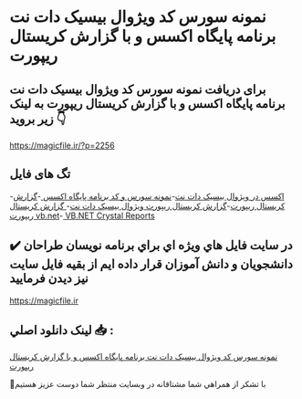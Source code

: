 # نمونه سورس کد ویژوال بیسیک دات نت برنامه پایگاه اکسس و با گزارش کریستال ریپورت

## برای دریافت نمونه سورس کد ویژوال بیسیک دات نت برنامه پایگاه اکسس و با گزارش کریستال ریپورت به لینک زیر بروید 👇

https://magicfile.ir/?p=2256

## تگ های فایل

-[اکسس در ویژوال بیسیک دات نت](https://magicfile.ir/product/vb-net-ms-access-crystal-reports/)-[نمونه سورس و کد برنامه پایگاه اکسس ](https://magicfile.ir/product/vb-net-ms-access-crystal-reports/)-[گزارش کریستال ریپورت](https://magicfile.ir/product/vb-net-ms-access-crystal-reports/)-[گزارش کریستال ریپورت ویژوال بیسیک دات نت](https://magicfile.ir/product/vb-net-ms-access-crystal-reports/)-[ گزارش کریستال ریپورت vb.net](https://magicfile.ir/product/vb-net-ms-access-crystal-reports/)-[ VB.NET Crystal Reports](https://magicfile.ir/product/vb-net-ms-access-crystal-reports/)

## ✔️ در سايت فايل هاي ويژه اي براي برنامه نويسان طراحان دانشجويان و دانش آموزان قرار داده ايم از بقيه فايل سايت نيز ديدن فرماييد

https://magicfile.ir


## لينک دانلود اصلي 📥 :

[نمونه سورس کد ویژوال بیسیک دات نت برنامه پایگاه اکسس و با گزارش کریستال ریپورت](https://magicfile.ir/product/vb-net-ms-access-crystal-reports/) 


🙏با تشکر از همراهي شما مشتاقانه در وبسایت منتظر شما دوست عزیز هستیم

